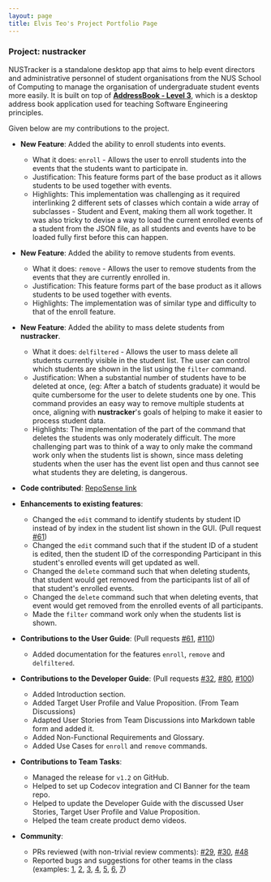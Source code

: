 ```yaml
---
layout: page
title: Elvis Teo's Project Portfolio Page
---
```


### Project: nustracker

NUSTracker is a standalone desktop app that aims to help event directors and administrative personnel of
student organisations from the NUS School of Computing to manage the organisation of undergraduate student events more easily.
It is built on top of **[AddressBook - Level 3](https://se-education.org/addressbook-level3)**, which is a desktop address book application used for teaching Software Engineering principles. 

Given below are my contributions to the project.

* **New Feature**: Added the ability to enroll students into events.
  * What it does: `enroll` - Allows the user to enroll students into the events that the students want to participate in.
  * Justification: This feature forms part of the base product as it allows students to be used together with events.
  * Highlights: This implementation was challenging as it required interlinking 2 different sets of classes which contain a wide array of subclasses - Student and Event, making them all work together.
  It was also tricky to devise a way to load the current enrolled events of a student from the JSON file, as all students and events have to be loaded fully first before this can happen.

* **New Feature**: Added the ability to remove students from events.
  * What it does: `remove` - Allows the user to remove students from the events that they are currently enrolled in.
  * Justification: This feature forms part of the base product as it allows students to be used together with events.
  * Highlights: The implementation was of similar type and difficulty to that of the enroll feature.

* **New Feature**: Added the ability to mass delete students from **nustracker**.
  * What it does: `delfiltered` - Allows the user to mass delete all students currently visible in the student list. The user can control which students are shown in the list using the `filter` command.
  * Justification: When a substantial number of students have to be deleted at once, (eg: After a batch of students graduate) it would be quite cumbersome for the user to delete students one by one. This command provides an easy way to remove multiple students at once, aligning with **nustracker**'s goals of helping to make it easier to process student data.
  * Highlights: The implementation of the part of the command that deletes the students was only moderately difficult. The more challenging part was to think of a way to only make the command work only when the students list is shown, since mass deleting students when the user has the event list open and thus cannot see what students they are deleting, is dangerous.

* **Code contributed**: [RepoSense link](https://nus-cs2103-ay2122s1.github.io/tp-dashboard/?search=tlchicken&sort=groupTitle&sortWithin=title&since=2021-09-17&timeframe=commit&mergegroup=&groupSelect=groupByRepos&breakdown=false&tabOpen=true&tabType=authorship&tabAuthor=TLChicken&tabRepo=AY2122S1-CS2103T-T11-1%2Ftp%5Bmaster%5D&authorshipIsMergeGroup=false&authorshipFileTypes=docs~functional-code~test-code&authorshipIsBinaryFileTypeChecked=false)


* **Enhancements to existing features**:
  * Changed the `edit` command to identify students by student ID instead of by index in the student list shown in the GUI. (Pull request [\#61]())
  * Changed the `edit` command such that if the student ID of a student is edited, then the student ID of the corresponding Participant in this student's enrolled events will get updated as well.
  * Changed the `delete` command such that when deleting students, that student would get removed from the participants list of all of that student's enrolled events.
  * Changed the `delete` command such that when deleting events, that event would get removed from the enrolled events of all participants.
  * Made the `filter` command work only when the students list is shown.


* **Contributions to the User Guide**: (Pull requests [\#61](), [\#110]())
    * Added documentation for the features `enroll`, `remove` and `delfiltered`. 

* **Contributions to the Developer Guide**: (Pull requests [\#32](), [\#80](), [\#100]())
    * Added Introduction section.
    * Added Target User Profile and Value Proposition. (From Team Discussions)
    * Adapted User Stories from Team Discussions into Markdown table form and added it.
    * Added Non-Functional Requirements and Glossary.
    * Added Use Cases for `enroll` and `remove` commands. 

* **Contributions to Team Tasks**:
  * Managed the release for `v1.2` on GitHub.
  * Helped to set up Codecov integration and CI Banner for the team repo.
  * Helped to update the Developer Guide with the discussed User Stories, Target User Profile and Value Proposition.
  * Helped the team create product demo videos.

* **Community**:

  * PRs reviewed (with non-trivial review comments): [\#29](), [\#30](), [\#48]()
  * Reported bugs and suggestions for other teams in the class (examples: [1](https://github.com/AY2122S1-CS2103T-W17-2/tp/issues/157), [2](https://github.com/AY2122S1-CS2103T-W17-2/tp/issues/156), [3](https://github.com/AY2122S1-CS2103T-W17-2/tp/issues/155), [4](https://github.com/AY2122S1-CS2103T-W17-2/tp/issues/151), [5](https://github.com/AY2122S1-CS2103T-W17-2/tp/issues/149), [6](https://github.com/AY2122S1-CS2103T-W17-2/tp/issues/134), [7](https://github.com/AY2122S1-CS2103T-W17-2/tp/issues/125))
